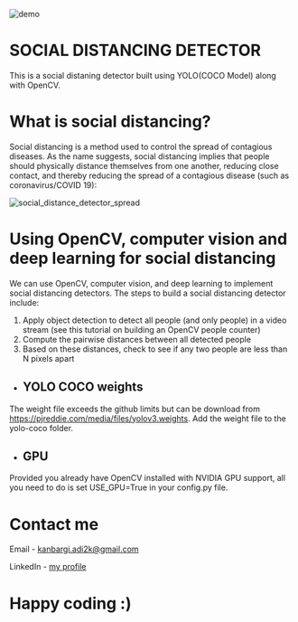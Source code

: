 ![demo](https://user-images.githubusercontent.com/90503792/133215394-398f8047-f741-4e03-8b16-60438a834ca9.gif)

<h1> SOCIAL DISTANCING DETECTOR </h1>
This is a social distaning detector built using YOLO(COCO Model) along with OpenCV.

<h1>What is social distancing?</h1>

Social distancing is a method used to control the spread of contagious diseases.
As the name suggests, social distancing implies that people should physically distance themselves from one another, reducing close contact, and thereby reducing the spread of a contagious disease (such as coronavirus/COVID 19):

![social_distance_detector_spread](https://user-images.githubusercontent.com/90503792/133211471-7f59893c-ea5a-46d8-9351-5782e43984b5.gif)

<h1>Using OpenCV, computer vision and deep learning for social distancing</h1>

We can use OpenCV, computer vision, and deep learning to implement social distancing detectors.
The steps to build a social distancing detector include:

1. Apply object detection to detect all people (and only people) in a video stream (see this tutorial on building an OpenCV people counter)
2. Compute the pairwise distances between all detected people
3. Based on these distances, check to see if any two people are less than N pixels apart

* <h2>YOLO COCO weights</h2>
The weight file exceeds the github limits but can be download from https://pjreddie.com/media/files/yolov3.weights.
Add the weight file to the yolo-coco folder.

* <h2>GPU</h2>
Provided you already have OpenCV installed with NVIDIA GPU support, all you need to do is set USE_GPU=True in your config.py file.

<h1>Contact me</h1>
Email - <a href = kanbargi.adi2k@gmail.com>kanbargi.adi2k@gmail.com<a> 
  
LinkedIn - <a href = https://www.linkedin.com/in/aditya-kanbargi-1b434b1aa/>my profile</a>
  
  <h1> Happy coding :) </h1>  
